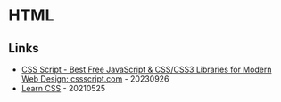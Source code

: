 # HTML

## Links

* [CSS Script - Best Free JavaScript & CSS/CSS3 Libraries for Modern Web Design: cssscript.com](https://www.cssscript.com/) - 20230926
* [Learn CSS](https://web.dev/learn/css/) - 20210525
